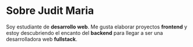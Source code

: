 # Sobre Judit Maria
Soy estudiante de **desarrollo web**. Me gusta elaborar proyectos **frontend** y estoy descubriendo el encanto del **backend** para llegar a ser una desarrolladora web **fullstack**.
